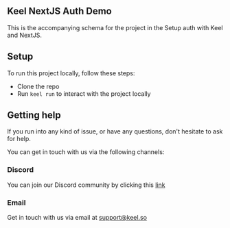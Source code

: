 ## Keel NextJS Auth Demo

This is the accompanying schema for the project in the Setup auth with Keel and NextJS.

## Setup

To run this project locally, follow these steps:

- Clone the repo
- Run `keel run` to interact with the project locally

## Getting help

If you run into any kind of issue, or have any questions, don't hesitate to ask for help.

You can get in touch with us via the following channels:

### Discord

You can join our Discord community by clicking this [link](https://discord.gg/9G7Uv6JGQM)

### Email

Get in touch with us via email at [support@keel.so](mailto:support@keel.so)
